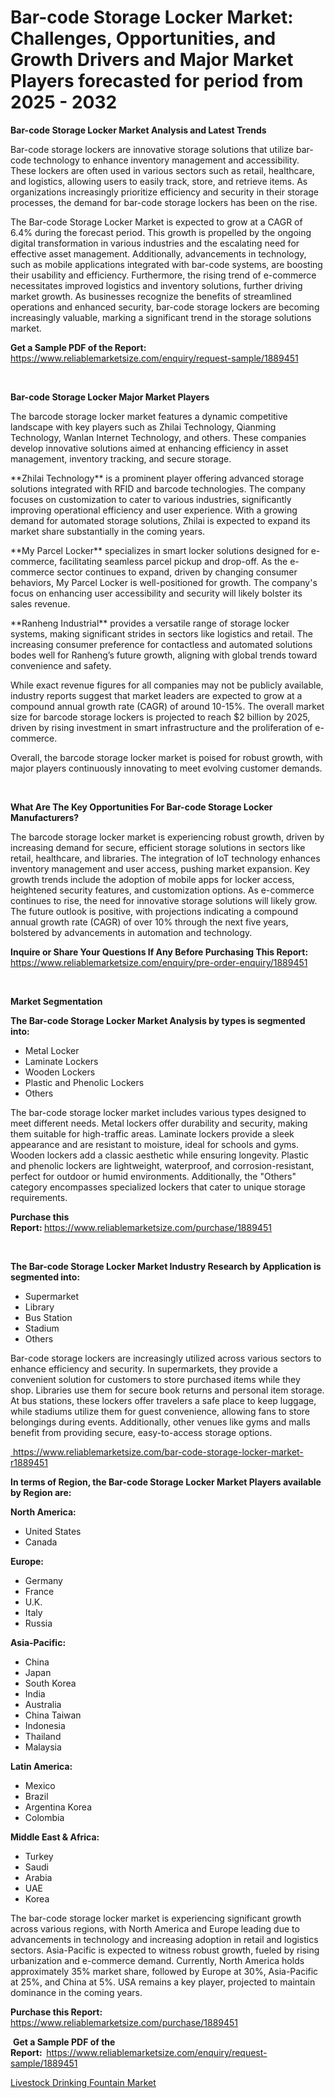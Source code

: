<p><h1>Bar-code Storage Locker Market: Challenges, Opportunities, and Growth Drivers and Major Market Players forecasted for period from 2025 - 2032</h1></p><p><strong>Bar-code Storage Locker Market Analysis and Latest Trends</strong></p>
<p><p>Bar-code storage lockers are innovative storage solutions that utilize bar-code technology to enhance inventory management and accessibility. These lockers are often used in various sectors such as retail, healthcare, and logistics, allowing users to easily track, store, and retrieve items. As organizations increasingly prioritize efficiency and security in their storage processes, the demand for bar-code storage lockers has been on the rise.</p><p>The Bar-code Storage Locker Market is expected to grow at a CAGR of 6.4% during the forecast period. This growth is propelled by the ongoing digital transformation in various industries and the escalating need for effective asset management. Additionally, advancements in technology, such as mobile applications integrated with bar-code systems, are boosting their usability and efficiency. Furthermore, the rising trend of e-commerce necessitates improved logistics and inventory solutions, further driving market growth. As businesses recognize the benefits of streamlined operations and enhanced security, bar-code storage lockers are becoming increasingly valuable, marking a significant trend in the storage solutions market.</p></p>
<p><strong>Get a Sample PDF of the Report:&nbsp;</strong> <a href="https://www.reliablemarketsize.com/enquiry/request-sample/1889451?utm_campaign=1898&utm_medium=2&utm_source=Github&utm_content=ia&utm_term=14012025&utm_id=bar-code-storage-locker">https://www.reliablemarketsize.com/enquiry/request-sample/1889451</a></p>
<p>&nbsp;</p>
<p><strong>Bar-code Storage Locker Major Market Players</strong></p>
<p><p>The barcode storage locker market features a dynamic competitive landscape with key players such as Zhilai Technology, Qianming Technology, Wanlan Internet Technology, and others. These companies develop innovative solutions aimed at enhancing efficiency in asset management, inventory tracking, and secure storage.</p><p>**Zhilai Technology** is a prominent player offering advanced storage solutions integrated with RFID and barcode technologies. The company focuses on customization to cater to various industries, significantly improving operational efficiency and user experience. With a growing demand for automated storage solutions, Zhilai is expected to expand its market share substantially in the coming years.</p><p>**My Parcel Locker** specializes in smart locker solutions designed for e-commerce, facilitating seamless parcel pickup and drop-off. As the e-commerce sector continues to expand, driven by changing consumer behaviors, My Parcel Locker is well-positioned for growth. The company's focus on enhancing user accessibility and security will likely bolster its sales revenue.</p><p>**Ranheng Industrial** provides a versatile range of storage locker systems, making significant strides in sectors like logistics and retail. The increasing consumer preference for contactless and automated solutions bodes well for Ranheng’s future growth, aligning with global trends toward convenience and safety.</p><p>While exact revenue figures for all companies may not be publicly available, industry reports suggest that market leaders are expected to grow at a compound annual growth rate (CAGR) of around 10-15%. The overall market size for barcode storage lockers is projected to reach $2 billion by 2025, driven by rising investment in smart infrastructure and the proliferation of e-commerce.</p><p>Overall, the barcode storage locker market is poised for robust growth, with major players continuously innovating to meet evolving customer demands.</p></p>
<p>&nbsp;</p>
<p><strong>What Are The Key Opportunities For Bar-code Storage Locker Manufacturers?</strong></p>
<p><p>The barcode storage locker market is experiencing robust growth, driven by increasing demand for secure, efficient storage solutions in sectors like retail, healthcare, and libraries. The integration of IoT technology enhances inventory management and user access, pushing market expansion. Key growth trends include the adoption of mobile apps for locker access, heightened security features, and customization options. As e-commerce continues to rise, the need for innovative storage solutions will likely grow. The future outlook is positive, with projections indicating a compound annual growth rate (CAGR) of over 10% through the next five years, bolstered by advancements in automation and technology.</p></p>
<p><strong>Inquire or Share Your Questions If Any Before Purchasing This Report:</strong> <a href="https://www.reliablemarketsize.com/enquiry/pre-order-enquiry/1889451?utm_campaign=1898&utm_medium=2&utm_source=Github&utm_content=ia&utm_term=14012025&utm_id=bar-code-storage-locker">https://www.reliablemarketsize.com/enquiry/pre-order-enquiry/1889451</a></p>
<p>&nbsp;</p>
<p><strong>Market Segmentation</strong></p>
<p><strong>The Bar-code Storage Locker Market Analysis by types is segmented into:</strong></p>
<p><ul><li>Metal Locker</li><li>Laminate Lockers</li><li>Wooden Lockers</li><li>Plastic and Phenolic Lockers</li><li>Others</li></ul></p>
<p><p>The bar-code storage locker market includes various types designed to meet different needs. Metal lockers offer durability and security, making them suitable for high-traffic areas. Laminate lockers provide a sleek appearance and are resistant to moisture, ideal for schools and gyms. Wooden lockers add a classic aesthetic while ensuring longevity. Plastic and phenolic lockers are lightweight, waterproof, and corrosion-resistant, perfect for outdoor or humid environments. Additionally, the "Others" category encompasses specialized lockers that cater to unique storage requirements.</p></p>
<p><strong>Purchase this Report:&nbsp;</strong><a href="https://www.reliablemarketsize.com/purchase/1889451?utm_campaign=1898&utm_medium=2&utm_source=Github&utm_content=ia&utm_term=14012025&utm_id=bar-code-storage-locker">https://www.reliablemarketsize.com/purchase/1889451</a></p>
<p>&nbsp;</p>
<p><strong>The Bar-code Storage Locker Market Industry Research by Application is segmented into:</strong></p>
<p><ul><li>Supermarket</li><li>Library</li><li>Bus Station</li><li>Stadium</li><li>Others</li></ul></p>
<p><p>Bar-code storage lockers are increasingly utilized across various sectors to enhance efficiency and security. In supermarkets, they provide a convenient solution for customers to store purchased items while they shop. Libraries use them for secure book returns and personal item storage. At bus stations, these lockers offer travelers a safe place to keep luggage, while stadiums utilize them for guest convenience, allowing fans to store belongings during events. Additionally, other venues like gyms and malls benefit from providing secure, easy-to-access storage options.</p></p>
<p><a href="https://www.reliablemarketsize.com/bar-code-storage-locker-market-r1889451?utm_campaign=1898&utm_medium=2&utm_source=Github&utm_content=ia&utm_term=14012025&utm_id=bar-code-storage-locker">&nbsp;https://www.reliablemarketsize.com/bar-code-storage-locker-market-r1889451</a></p>
<p><strong>In terms of Region, the Bar-code Storage Locker Market Players available by Region are:</strong></p>
<p>
    <p> <strong> North America: </strong>
        <ul>
            <li>United States</li>
            <li>Canada</li>
        </ul>
        </p> 
    <p> <strong> Europe: </strong>
        <ul>
            <li>Germany</li>
            <li>France</li>
            <li>U.K.</li>
            <li>Italy</li>
            <li>Russia</li>
        </ul>
        </p> 
    <p> <strong> Asia-Pacific: </strong>
        <ul>
            <li>China</li>
            <li>Japan</li>
            <li>South Korea</li>
            <li>India</li>
            <li>Australia</li>
            <li>China Taiwan</li>
            <li>Indonesia</li>
            <li>Thailand</li>
            <li>Malaysia</li>
        </ul>
        </p> 
    <p> <strong> Latin America: </strong>
        <ul>
            <li>Mexico</li>
            <li>Brazil</li>
            <li>Argentina Korea</li>
            <li>Colombia</li>
        </ul>
        </p> 
    <p> <strong> Middle East & Africa: </strong>
        <ul>
            <li>Turkey</li>
            <li>Saudi</li>
            <li>Arabia</li>
            <li>UAE</li>
            <li>Korea</li>
        </ul>
    </p>
    </p>
<p><p>The bar-code storage locker market is experiencing significant growth across various regions, with North America and Europe leading due to advancements in technology and increasing adoption in retail and logistics sectors. Asia-Pacific is expected to witness robust growth, fueled by rising urbanization and e-commerce demand. Currently, North America holds approximately 35% market share, followed by Europe at 30%, Asia-Pacific at 25%, and China at 5%. USA remains a key player, projected to maintain dominance in the coming years.</p></p>
<p><strong>Purchase this Report: </strong><a href="https://www.reliablemarketsize.com/purchase/1889451?utm_campaign=1898&utm_medium=2&utm_source=Github&utm_content=ia&utm_term=14012025&utm_id=bar-code-storage-locker">https://www.reliablemarketsize.com/purchase/1889451</a></p>
<p>&nbsp;<strong>Get a Sample PDF of the Report:&nbsp;&nbsp;</strong><a href="https://www.reliablemarketsize.com/enquiry/request-sample/1889451?utm_campaign=1898&utm_medium=2&utm_source=Github&utm_content=ia&utm_term=14012025&utm_id=bar-code-storage-locker">https://www.reliablemarketsize.com/enquiry/request-sample/1889451</a></p>
<p><strong></strong></p>
<p><p><a href="https://github.com/Chiragrp22/Market-Research-Report-List-7/blob/main/livestock-drinking-fountain-market.md?utm_campaign=1898&utm_medium=2&utm_source=Github&utm_content=ia&utm_term=14012025&utm_id=bar-code-storage-locker">Livestock Drinking Fountain Market</a></p></p>